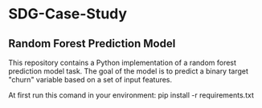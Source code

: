 # SDG-Case-Study

## Random Forest Prediction Model
This repository contains a Python implementation of a random forest prediction model task. The goal of the model is to predict a binary target "churn" variable based on a set of input features.


At first run this comand in your environment:
pip install -r requirements.txt

